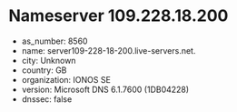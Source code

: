 # Nameserver 109.228.18.200

* as_number: 8560
* name: server109-228-18-200.live-servers.net.
* city: Unknown
* country: GB
* organization: IONOS SE
* version: Microsoft DNS 6.1.7600 (1DB04228)
* dnssec: false
